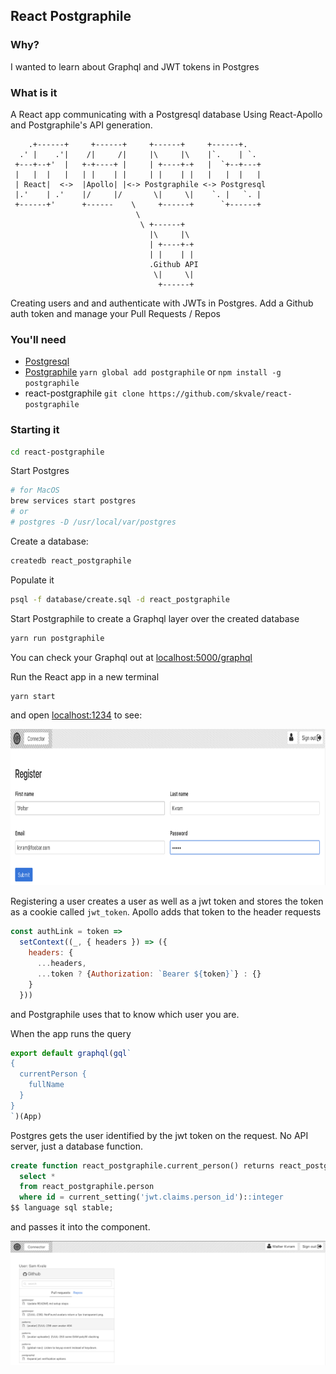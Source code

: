 React Postgraphile
----

### Why?

I wanted to learn about Graphql and JWT tokens in Postgres

### What is it

A React app communicating with a Postgresql database
Using React-Apollo and Postgraphile's API generation.

```
    .+------+     +------+     +------+     +------+.
  .' |    .'|    /|     /|     |\     |\    |`.    | `.
 +---+--+'  |   +-+----+ |     | +----+-+   |  `+--+---+
 |   |  |   |   | |    | |     | |    | |   |   |  |   |
 | React|  <->  |Apollo| |<-> Postgraphile <-> Postgresql
 |.'    | .'    |/     |/       \|     \|    `. |   `. |
 +------+'      +------    \     +------+      `+------+
                            \
                             \ +------+
                               |\     |\
                               | +----+-+
                               | |    | |
                               .Github API
                                \|     \|
                                 +------+
```

Creating users and and authenticate with JWTs in Postgres.
Add a Github auth token and manage your Pull Requests / Repos

### You'll need
* [Postgresql](https://www.postgresql.org/download/)
* [Postgraphile](https://www.graphile.org/postgraphile) `yarn global add postgraphile` or `npm install -g postgraphile`
* react-postgraphile `git clone https://github.com/skvale/react-postgraphile`

### Starting it
```bash
cd react-postgraphile
```

Start Postgres

```bash
# for MacOS
brew services start postgres
# or
# postgres -D /usr/local/var/postgres
```

Create a database:

```bash
createdb react_postgraphile
```
Populate it

```bash
psql -f database/create.sql -d react_postgraphile
```

Start Postgraphile to create a Graphql layer over the created database

```bash
yarn run postgraphile
```

You can check your Graphql out at [localhost:5000/graphql](http://localhost:5000/graphql)

Run the React app in a new terminal

```bash
yarn start
```

and open [localhost:1234](http://localhost:1234) to see:

<img alt='User sign in' src='./images/image1.png' height=250 />

Registering a user creates a user as well as a jwt token and stores the token as a cookie called `jwt_token`.  Apollo adds that token to the header requests

```js
const authLink = token =>
  setContext((_, { headers }) => ({
    headers: {
      ...headers,
      ...token ? {Authorization: `Bearer ${token}`} : {}
    }
  }))
```

and Postgraphile uses that to know which user you are.

When the app runs the query

```js
export default graphql(gql`
{
  currentPerson {
    fullName
  }
}
`)(App)
```
Postgres gets the user identified by the jwt token on the request.  No API server, just a database function.

```sql
create function react_postgraphile.current_person() returns react_postgraphile.person as $$
  select *
  from react_postgraphile.person
  where id = current_setting('jwt.claims.person_id')::integer
$$ language sql stable;
```

 and passes it into the component.

<img alt='User authenticated' src='./images/image2.png' />
